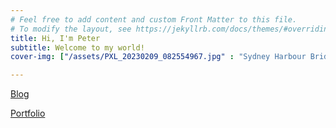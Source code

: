 ```yaml
---
# Feel free to add content and custom Front Matter to this file.
# To modify the layout, see https://jekyllrb.com/docs/themes/#overriding-theme-defaults
title: Hi, I'm Peter
subtitle: Welcome to my world!
cover-img: ["/assets/PXL_20230209_082554967.jpg" : "Sydney Harbour Bridge (2023)", "/assets/PXL_20230104_234256170.jpg" : "Narooma Breakwater (2023)", "/assets/PXL_20230102_220200853.jpg" : "The Pinnacles, Merimbula (2023)", "/assets/PXL_20230104_232545990.jpg" : "Australia Rock, Narooma (2023)"]

---
```

[Blog](https://peterfmcnair.com/blog)

[Portfolio](https://peterfmcnair.com/portfolio)